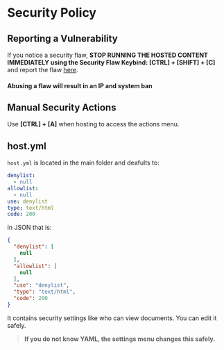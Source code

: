 # Security Policy

## Reporting a Vulnerability

If you notice a security flaw, **STOP RUNNING THE HOSTED CONTENT IMMEDIATELY using the Security Flaw Keybind: [CTRL] + [SHIFT] + [C]** and report the flaw [here](https://github.com/GloriousGlider8/webTest/issues "PyHost GitHub Issues Page").

#### Abusing a flaw will result in an IP and system ban

## Manual Security Actions

Use **[CTRL] + [A]** when hosting to access the actions menu.

## host.yml

`host.yml` is located in the main folder and deafults to:

```yaml
denylist:
  - null
allowlist:
  - null
use: denylist
type: text/html
code: 200
```

In JSON that is:

```json
{
  "denylist": [
    null
  ],
  "allowlist": [
    null
  ],
  "use": "denylist",
  "type": "text/html",
  "code": 200
}
```

It contains security settings like who can view documents.
You can edit it safely.

> **If you do not know YAML, the settings menu changes this safely.**
